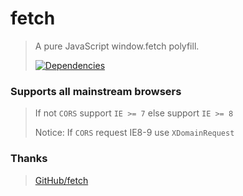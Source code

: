 # fetch

> A pure JavaScript window.fetch polyfill.
>
> [![Dependencies][david-image]][david-url]

### Supports all mainstream browsers

> If not `CORS` support `IE >= 7` else support `IE >= 8`
>
> Notice: If `CORS` request IE8-9 use `XDomainRequest`

### Thanks

> [GitHub/fetch](https://github.com/github/fetch)

[david-image]: http://img.shields.io/david/dev/nuintun/fetch.svg?style=flat-square
[david-url]: https://david-dm.org/nuintun/fetch?type=dev
